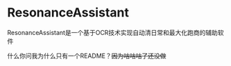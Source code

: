 # ResonanceAssistant

ResonanceAssistant是一个基于OCR技术实现自动清日常和最大化跑商的辅助软件

什么你问我为什么只有一个README？~~因为咕咕咕了还没做~~
